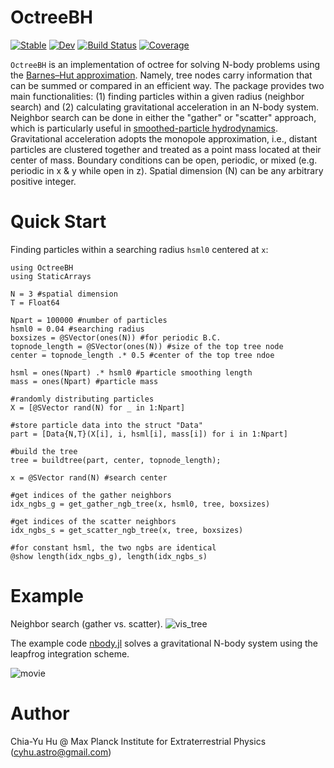 # OctreeBH

[![Stable](https://img.shields.io/badge/docs-stable-blue.svg)](https://huchiayu.github.io/OctreeBH.jl/stable)
[![Dev](https://img.shields.io/badge/docs-dev-blue.svg)](https://huchiayu.github.io/OctreeBH.jl/dev)
[![Build Status](https://github.com/huchiayu/OctreeBH.jl/workflows/CI/badge.svg)](https://github.com/huchiayu/OctreeBH.jl/actions)
[![Coverage](https://codecov.io/gh/huchiayu/OctreeBH.jl/branch/master/graph/badge.svg)](https://codecov.io/gh/huchiayu/OctreeBH.jl)

```OctreeBH``` is an implementation of octree for solving N-body problems using the [Barnes–Hut approximation](https://en.wikipedia.org/wiki/Barnes%E2%80%93Hut_simulation). Namely, tree nodes carry information that can be summed or compared in an efficient way. The package provides two main functionalities: (1) finding particles within a given radius (neighbor search) and (2) calculating gravitational acceleration in an N-body system. Neighbor search can be done in either the "gather" or "scatter" approach, which is particularly useful in [smoothed-particle hydrodynamics](https://en.wikipedia.org/wiki/Smoothed-particle_hydrodynamics). Gravitational acceleration adopts the monopole approximation, i.e., distant particles are clustered together and treated as a point mass located at their center of mass. Boundary conditions can be open, periodic, or mixed (e.g. periodic in x & y while open in z). Spatial dimension (N) can be any arbitrary positive integer.


# Quick Start
Finding particles within a searching radius ```hsml0``` centered at ```x```: 
```
using OctreeBH
using StaticArrays

N = 3 #spatial dimension
T = Float64

Npart = 100000 #number of particles
hsml0 = 0.04 #searching radius
boxsizes = @SVector(ones(N)) #for periodic B.C.
topnode_length = @SVector(ones(N)) #size of the top tree node
center = topnode_length .* 0.5 #center of the top tree ndoe

hsml = ones(Npart) .* hsml0 #particle smoothing length 
mass = ones(Npart) #particle mass

#randomly distributing particles
X = [@SVector rand(N) for _ in 1:Npart]

#store particle data into the struct "Data" 
part = [Data{N,T}(X[i], i, hsml[i], mass[i]) for i in 1:Npart]

#build the tree
tree = buildtree(part, center, topnode_length);

x = @SVector rand(N) #search center

#get indices of the gather neighbors
idx_ngbs_g = get_gather_ngb_tree(x, hsml0, tree, boxsizes)

#get indices of the scatter neighbors
idx_ngbs_s = get_scatter_ngb_tree(x, tree, boxsizes)

#for constant hsml, the two ngbs are identical
@show length(idx_ngbs_g), length(idx_ngbs_s)
```

# Example
Neighbor search (gather vs. scatter).
![vis_tree](https://user-images.githubusercontent.com/23061774/113935847-4ed17c00-97f7-11eb-89c7-22031ad8917c.png)


The example code [nbody.jl](https://github.com/huchiayu/OctreeBH.jl/blob/main/test/nbody.jl) solves a gravitational N-body system using the leapfrog integration scheme.

![movie](https://user-images.githubusercontent.com/23061774/112749075-417aed00-8fc0-11eb-8f18-9793b1e82f57.gif)


# Author
Chia-Yu Hu @ Max Planck Institute for Extraterrestrial Physics (cyhu.astro@gmail.com)


